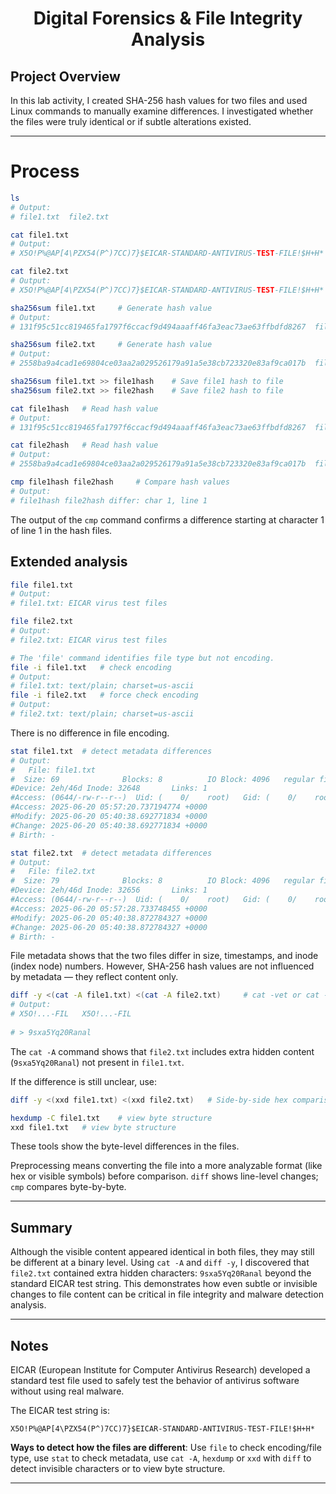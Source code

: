 # <p align="center"> Digital Forensics & File Integrity Analysis </p>

## Project Overview

In this lab activity, I created SHA-256 hash values for two files and used Linux commands to manually examine differences. I investigated whether the files were truly identical or if subtle alterations existed.

---

# Process

```bash
ls 
# Output:
# file1.txt  file2.txt

cat file1.txt
# Output:
# X5O!P%@AP[4\PZX54(P^)7CC)7}$EICAR-STANDARD-ANTIVIRUS-TEST-FILE!$H+H*

cat file2.txt
# Output:
# X5O!P%@AP[4\PZX54(P^)7CC)7}$EICAR-STANDARD-ANTIVIRUS-TEST-FILE!$H+H*

sha256sum file1.txt     # Generate hash value
# Output:
# 131f95c51cc819465fa1797f6ccacf9d494aaaff46fa3eac73ae63ffbdfd8267  file1.txt

sha256sum file2.txt     # Generate hash value
# Output:
# 2558ba9a4cad1e69804ce03aa2a029526179a91a5e38cb723320e83af9ca017b  file2.txt

sha256sum file1.txt >> file1hash    # Save file1 hash to file
sha256sum file2.txt >> file2hash    # Save file2 hash to file

cat file1hash   # Read hash value
# Output:
# 131f95c51cc819465fa1797f6ccacf9d494aaaff46fa3eac73ae63ffbdfd8267  file1.txt

cat file2hash   # Read hash value
# Output:
# 2558ba9a4cad1e69804ce03aa2a029526179a91a5e38cb723320e83af9ca017b  file2.txt

cmp file1hash file2hash     # Compare hash values
# Output:
# file1hash file2hash differ: char 1, line 1
```
The output of the `cmp` command confirms a difference starting at character 1 of line 1 in the hash files. 

## Extended analysis

```bash
file file1.txt 
# Output:
# file1.txt: EICAR virus test files

file file2.txt
# Output:
# file2.txt: EICAR virus test files

# The 'file' command identifies file type but not encoding.
file -i file1.txt   # check encoding
# Output:
# file1.txt: text/plain; charset=us-ascii
file -i file2.txt   # force check encoding
# Output:
# file2.txt: text/plain; charset=us-ascii
```

There is no difference in file encoding.

```bash
stat file1.txt  # detect metadata differences
# Output:
#   File: file1.txt
#  Size: 69              Blocks: 8          IO Block: 4096   regular file
#Device: 2eh/46d Inode: 32648       Links: 1
#Access: (0644/-rw-r--r--)  Uid: (    0/    root)   Gid: (    0/    root)
#Access: 2025-06-20 05:57:20.737194774 +0000
#Modify: 2025-06-20 05:40:38.692771834 +0000
#Change: 2025-06-20 05:40:38.692771834 +0000
# Birth: -

stat file2.txt  # detect metadata differences
# Output:
#   File: file2.txt
#  Size: 79              Blocks: 8          IO Block: 4096   regular file
#Device: 2eh/46d Inode: 32656       Links: 1
#Access: (0644/-rw-r--r--)  Uid: (    0/    root)   Gid: (    0/    root)
#Access: 2025-06-20 05:57:28.733748455 +0000
#Modify: 2025-06-20 05:40:38.872784327 +0000
#Change: 2025-06-20 05:40:38.872784327 +0000
# Birth: -
```
File metadata shows that the two files differ in size, timestamps, and inode (index node) numbers. However, SHA-256 hash values are not influenced by metadata — they reflect content only.

```bash
diff -y <(cat -A file1.txt) <(cat -A file2.txt)     # cat -vet or cat -A shows special characters like ^X, newlines, tabs
# Output:
# X5O!...-FIL   X5O!...-FIL
                                                              
# > 9sxa5Yq20Ranal
```
The `cat -A` command shows that `file2.txt` includes extra hidden content (`9sxa5Yq20Ranal`) not present in `file1.txt`.

If the difference is still unclear, use:

```bash
diff -y <(xxd file1.txt) <(xxd file2.txt)   # Side-by-side hex comparison

hexdump -C file1.txt    # view byte structure
xxd file1.txt   # view byte structure
```
These tools show the byte-level differences in the files.

Preprocessing means converting the file into a more analyzable format (like hex or visible symbols) before comparison. `diff` shows line-level changes; `cmp` compares byte-by-byte.

---

## Summary

Although the visible content appeared identical in both files, they may still be different at a binary level. Using `cat -A` and `diff -y`, I discovered that `file2.txt` contained extra hidden characters: `9sxa5Yq20Ranal` beyond the standard EICAR test string. This demonstrates how even subtle or invisible changes to file content can be critical in file integrity and malware detection analysis.

---

## Notes
EICAR (European Institute for Computer Antivirus Research) developed a standard test file used to safely test the behavior of antivirus software without using real malware.

The EICAR test string is:

`X5O!P%@AP[4\PZX54(P^)7CC)7}$EICAR-STANDARD-ANTIVIRUS-TEST-FILE!$H+H*`

**Ways to detect how the files are different**:
Use `file` to check encoding/file type, use `stat` to check metadata, use `cat -A`, `hexdump` or `xxd` with `diff` to detect invisible characters or to view byte structure.

---